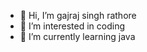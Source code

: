 - 👋 Hi, I’m gajraj singh rathore
- 👀 I’m interested in coding
- 🌱 I’m currently learning java


<!---
gajrajsinghrathore/gajrajsinghrathore is a ✨ special ✨ repository because its `README.md` (this file) appears on your GitHub profile.
You can click the Preview link to take a look at your changes.
--->
